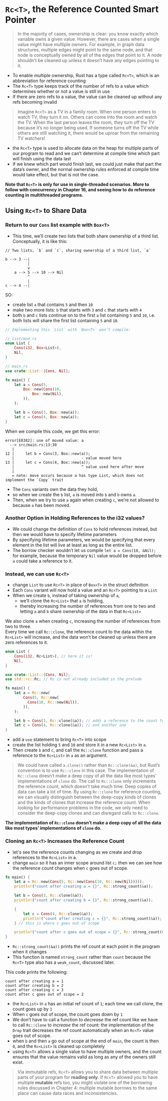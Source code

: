 # `Rc<T>`, the Reference Counted Smart Pointer

> In the majority of cases, ownership is clear: you know exactly which variable owns a given value. However, there are cases when a single value might have multiple owners. For example, in graph data structures, multiple edges might point to the same node, and that node is conceptually owned by all of the edges that point to it. A node shouldn’t be cleaned up unless it doesn’t have any edges pointing to it.

- To enable multiple ownership, Rust has a type called `Rc<T>`, which is an abbreviation for reference counting
- The `Rc<T>` type keeps track of the number of refs to a value which determines whether or not a value is still in use
- If there are zero refs to a value, the value can be cleaned up without any refs becoming invalid

> Imagine `Rc<T>` as a TV in a family room. When one person enters to watch TV, they turn it on. Others can come into the room and watch the TV. When the last person leaves the room, they turn off the TV because it’s no longer being used. If someone turns off the TV while others are still watching it, there would be uproar from the remaining TV watchers!

- the `Rc<T>` type is used to allocate data on the heap for multiple parts of our program to read and we can’t determine at compile time which part will finish using the data last
- If we knew which part would finish last, we could just make that part the data’s owner, and the normal ownership rules enforced at compile time would take effect, but that is not the case.

__Note that `Rc<T>` is only for use in single-threaded scenarios. More to follow with concurrency in Chapter 16, and seeing how to do reference counting in multithreaded programs.__

## Using `Rc<T>` to Share Data

### Return to our `Cons` list example with `Box<T>` 

- This time, we’ll create two lists that both share ownership of a third list. Conceptually, it is like this:

```
// Two lists, `b` and `c`, sharing ownership of a third list, `a`

b --> 3 --|
          |
          v
    a --> 5 --> 10 --> Nil
          ^
          |
c --> 4 --|
```

SO:

- create list `a` that contains `5` and then `10`
- make two more lists: `b` that starts with `3` and `c` that starts with `4`
- both `b` and `c` lists continue on to the first `a` list containing `5` and `10`, i.e. both lists will share the first list containing `5` and `10`.

```rust
// Implementing this `List` with `Box<T>` won’t compile:

// list/mod.rs
enum List {
    Cons(i32, Box<List>),
    Nil,
}

// main.rs
use crate::List::{Cons, Nil};

fn main() {
    let a = Cons(5,
        Box::new(Cons(10,
            Box::new(Nil),
        )),
    );

    let b = Cons(3, Box::new(a));
    let c = Cons(4, Box::new(a));
}
```

When we compile this code, we get this error:

```
error[E0382]: use of moved value: a
  --> src/main.rs:13:30
   |
12 |     let b = Cons(3, Box::new(a));
   |                              - value moved here
13 |     let c = Cons(4, Box::new(a));
   |                              ^ value used here after move
   |
   = note: move occurs because a has type List, which does not implement the `Copy` trait
```

- The `Cons` variants own the data they hold,
- so when we create the `b` list, `a` is moved into `b` and `b` owns `a`. 
- Then, when we try to use `a` again when creating `c`, we’re not allowed to because `a` has been moved.

### Another Option in Holding References to the i32 values?

- We could change the definition of `Cons` to hold references instead, but then we would have to specify lifetime parameters
- By specifying lifetime parameters, we would be specifying that every element in the list will live at least as long as the entire list. 
- The borrow checker wouldn’t let us compile `let a = Cons(10, &Nil);` for example, because the temporary `Nil` value would be dropped before `a` could take a reference to it.

### Instead, we can use `Rc<T>`

- change `List` to use `Rc<T>` in place of `Box<T>` in the struct definition
- Each `Cons` variant will now hold a value and an `Rc<T>` pointing to a `List`
- When we create `b`, instead of taking ownership of `a`,
  - we’ll clone the `Rc<List>` that `a` is holding, 
  - thereby increasing the number of references from one to two and letting `a` and `b` share ownership of the data in that `Rc<List>` 

We also clone `a` when creating `c`, increasing the number of references from two to three.  
Every time we call `Rc::clone`, the reference count to the data within the `Rc<List>` will increase, and the data won’t be cleaned up unless there are zero references to it.

```rust
enum List {
    Cons(i32, Rc<List>), // here it is!
    Nil,
}

use crate::List::{Cons, Nil};
use std::rc::Rc; // Rc is not already included in the prelude

fn main() {
    let a = Rc::new(
        Cons(5, Rc::new(
          Cons(10, Rc::new(Nil)),
        )),
    );

    let b = Cons(3, Rc::clone(&a)); // adds a reference to the count for a
    let c = Cons(4, Rc::clone(&a)); // and another one
}
```

- add a `use` statement to bring `Rc<T>` into scope 
- create the list holding `5` and `10` and store it in a new `Rc<List>` in `a`.
- Then create `b` and `c`, and call the `Rc::clone` function and pass a reference to the `Rc<List>` in `a` as an argument.

> We could have called `a.clone()` rather than `Rc::clone(&a)`, but Rust’s convention is to use `Rc::clone` in this case. The implementation of `Rc::clone` doesn’t make a deep copy of all the data like most types’ implementations of `clone` do. The call to `Rc::clone` only increments the reference count, which doesn’t take much time. Deep copies of data can take a lot of time. By using `Rc::clone` for reference counting, we can visually distinguish between the deep-copy kinds of clones and the kinds of clones that increase the reference count. When looking for performance problems in the code, we only need to consider the deep-copy clones and can disregard calls to `Rc::clone`.

__The implementation of `Rc::clone` doesn’t make a deep copy of all the data like most types’ implementations of `clone` do.__

### Cloning an `Rc<T>` Increases the Reference Count

- let's see the reference counts changing as we create and drop references to the `Rc<List>` in a.
- change `main` so it has an inner scope around list `c;` then we can see how the reference count changes when `c` goes out of scope.

```rust
fn main() {
    let a = Rc::new(Cons(5, Rc::new(Cons(10, Rc::new(Nil)))));
    println!("count after creating a = {}", Rc::strong_count(&a));

    let b = Cons(3, Rc::clone(&a));
    println!("count after creating b = {}", Rc::strong_count(&a));

    {
        let c = Cons(4, Rc::clone(&a));
        println!("count after creating c = {}", Rc::strong_count(&a));
    } // this is where c goes out of scope

    println!("count after c goes out of scope = {}", Rc::strong_count(&a));
}
```

- `Rc::strong_count(&a))` prints the ref count at each point in the program when it changes
- This function is named `strong_count` rather than `count` because the `Rc<T>` type also has a `weak_count`, discussed later.

This code prints the following:

```
count after creating a = 1
count after creating b = 2
count after creating c = 3
count after c goes out of scope = 2
```

- the `Rc<List>` in `a` has an initial ref count of `1`; each time we call clone, the count goes up by `1`
- When `c` goes out of scope, the count goes down by `1`
- We don’t have to call a function to _decrease_ the ref count like we have to call `Rc::clone` to _increase_ the ref count: the implementation of the `Drop` trait decreases the ref count automatically when an `Rc<T>` value goes out of scope.
- when `b` and then `a` go out of scope at the end of `main`, the count is then `0`, and the `Rc<List>` is cleaned up completely
- using `Rc<T>` allows a single value to have multiple owners, and the count ensures that the value remains valid as long as any of the owners still exist.

> Via immutable refs, `Rc<T>` allows you to share data between multiple parts of your program for __reading only__. If `Rc<T>` allowed you to have multiple __mutable__ refs too, you might violate one of the borrowing rules discussed in Chapter 4: multiple mutable borrows to the same place can cause data races and inconsistencies.  
